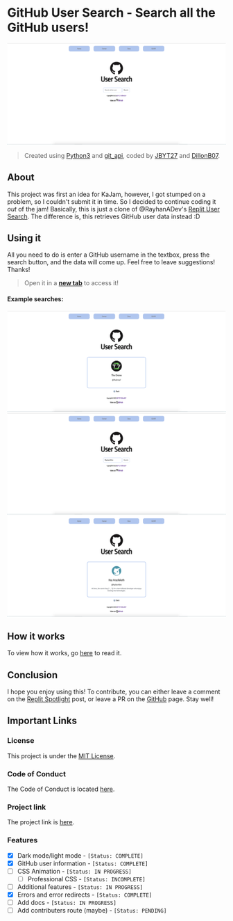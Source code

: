 # GitHub User Search - Search all the GitHub users!
![Home](.github/imgs/home.png)
> Created using [Python3](https://python.org) and [git_api](https://pypi.org/project/git-api/), coded by [JBYT27](https://github.com/JBYT27) and [DillonB07](https://github.com/DillonB07).


## About
This project was first an idea for KaJam, however, I got stumped on a problem, so I couldn't submit it in time. So I decided to continue coding it *out* of the jam! Basically, this is just a clone of @RayhanADev's [Replit User Search](https://replit-user-search-v3.rayhanadev.repl.co/). The difference is, this retrieves GitHub user data instead :D

## Using it
All you need to do is enter a GitHub username in the textbox, press the search button, and the data will come up. Feel free to leave suggestions! Thanks!

> Open it in a [**new tab**](https://github-user-search.jbloves27.repl.co/) to access it!


#### Example searches:
![TheDrone7 Card](.github/imgs/thedrone.png)
![Ray Text Input](.github/imgs/raytext.png)
![Ray Card](.github/imgs/raycard.png)


## How it works
To view how it works, go [here](https://github.com/JBYT27/GitHub-User-Search/blob/main/howitworks.md) to read it.

## Conclusion
I hope you enjoy using this! To contribute, you can either leave a comment on the [Replit Spotlight](https://replit.com/@JBloves27/GitHub-User-Search?v=1) post, or leave a PR on the [GitHub](https://github.com/JBYT27/GitHub-User-Search) page. Stay well!

## Important Links
### License
This project is under the [MIT License](https://github.com/JBYT27/GitHub-User-Search/blob/main/.github/LICENSE).

### Code of Conduct
The Code of Conduct is located [here](https://github.com/JBYT27/GitHub-User-Search/blob/main/.github/CODE_OF_CONDUCT.md).

### Project link
The project link is [here](https://GitHub-User-Search.jbloves27.repl.co). 

### Features
- [x] Dark mode/light mode - `[Status: COMPLETE]`
- [x] GitHub user information - `[Status: COMPLETE]`
- [ ] CSS Animation - `[Status: IN PROGRESS]`
  - [ ] Professional CSS - `[Status: INCOMPLETE]`
- [ ] Additional features - `[Status: IN PROGRESS]`
- [x] Errors and error redirects - `[Status: COMPLETE]`
- [ ] Add docs - `[Status: IN PROGRESS]`
- [ ] Add contributers route (maybe) - `[Status: PENDING]`
